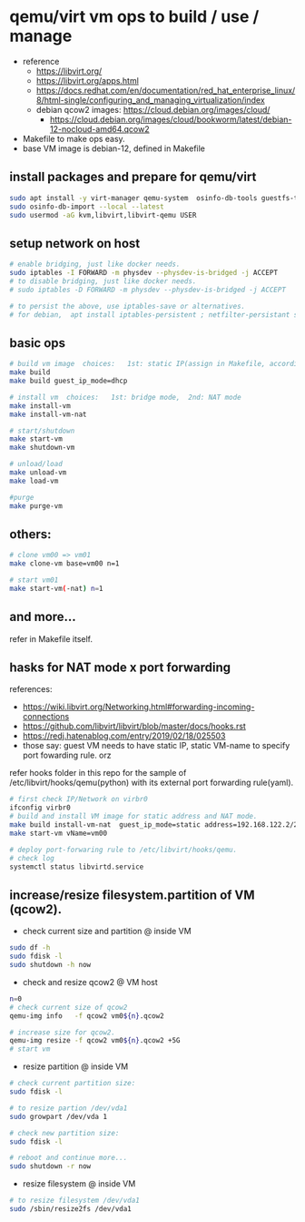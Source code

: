 # qemu/virt vm ops to build / use / manage

- reference
   - https://libvirt.org/
   - https://libvirt.org/apps.html
   - https://docs.redhat.com/en/documentation/red_hat_enterprise_linux/8/html-single/configuring_and_managing_virtualization/index
   - debian qcow2 images: https://cloud.debian.org/images/cloud/
      - https://cloud.debian.org/images/cloud/bookworm/latest/debian-12-nocloud-amd64.qcow2
- Makefile to make ops easy.
- base VM image is debian-12, defined in Makefile

## install packages and prepare for qemu/virt

```bash
sudo apt install -y virt-manager qemu-system  osinfo-db-tools guestfs-tools bridge-utils
sudo osinfo-db-import --local --latest
sudo usermod -aG kvm,libvirt,libvirt-qemu USER
```

## setup network on host

```bash
# enable bridging, just like docker needs.
sudo iptables -I FORWARD -m physdev --physdev-is-bridged -j ACCEPT
# to disable bridging, just like docker needs.
# sudo iptables -D FORWARD -m physdev --physdev-is-bridged -j ACCEPT

# to persist the above, use iptables-save or alternatives.
# for debian,  apt install iptables-persistent ; netfilter-persistant save
```

## basic ops

```bash
# build vm image  choices:   1st: static IP(assign in Makefile, according nic), or 2nd: dhcp
make build
make build guest_ip_mode=dhcp

# install vm  choices:   1st: bridge mode,  2nd: NAT mode
make install-vm
make install-vm-nat

# start/shutdown
make start-vm
make shutdown-vm

# unload/load
make unload-vm
make load-vm

#purge
make purge-vm
```

## others:

```bash
# clone vm00 => vm01
make clone-vm base=vm00 n=1

# start vm01
make start-vm(-nat) n=1
```

## and more...

refer in Makefile itself.

## hasks for NAT mode x port forwarding

references:
- https://wiki.libvirt.org/Networking.html#forwarding-incoming-connections
- https://github.com/libvirt/libvirt/blob/master/docs/hooks.rst
- https://redj.hatenablog.com/entry/2019/02/18/025503
- those say: guest VM needs to have static IP, static VM-name to specify port fowarding rule. orz

refer hooks folder in this repo for the sample of /etc/libvirt/hooks/qemu(python) with its external port forwarding rule(yaml).

```bash
# first check IP/Network on virbr0
ifconfig virbr0
# build and install VM image for static address and NAT mode.
make build install-vm-nat  guest_ip_mode=static address=192.168.122.2/24 gateway=192.168.122.1 nameservers=192.168.122.1 mac=08:00:27:00:00:00 vName=vm00
make start-vm vName=vm00

# deploy port-forwaring rule to /etc/libvirt/hooks/qemu.
# check log
systemctl status libvirtd.service
```

## increase/resize filesystem.partition of VM (qcow2).

- check current size and partition @ inside VM

```bash
sudo df -h
sudo fdisk -l
sudo shutdown -h now
```

- check and resize qcow2 @ VM host

```bash
n=0
# check current size of qcow2
qemu-img info   -f qcow2 vm0${n}.qcow2

# increase size for qcow2.
qemu-img resize -f qcow2 vm0${n}.qcow2 +5G
# start vm
```

- resize partition @ inside VM

```bash
# check current partition size:
sudo fdisk -l

# to resize partion /dev/vda1
sudo growpart /dev/vda 1

# check new partition size:
sudo fdisk -l

# reboot and continue more...
sudo shutdown -r now
```

- resize filesystem  @ inside VM

```bash
# to resize filesystem /dev/vda1
sudo /sbin/resize2fs /dev/vda1
```
